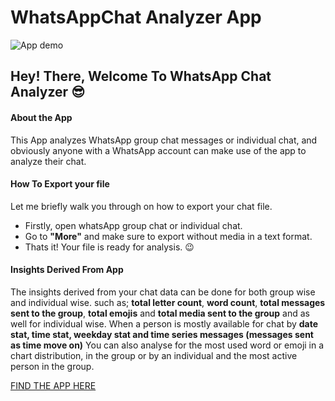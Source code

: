 # WhatsAppChat Analyzer App
![App demo](https://github.com/judeleonard/WhatsapChat-Analyzer-App/blob/master/Demo/ezgif.com-video-to-gif.gif)
## Hey! There, Welcome To WhatsApp Chat Analyzer :sunglasses:
#### About the App
This App analyzes WhatsApp group chat messages or individual chat, and obviously anyone with a WhatsApp account
can make use of the app to analyze their chat.
#### How To Export your file
Let me briefly walk you through on how to export your chat file. 
- Firstly, open whatsApp group chat or individual chat. 
- Go to __"More"__ and make sure to export without media in a text format. 
- Thats it! Your file is ready for analysis. :wink:
#### Insights Derived From App
The insights derived from your chat data can be done for both group wise and individual wise. such as; __total letter count__, __word count__, 
__total messages sent to the group__, __total emojis__ and __total media sent to the group__ and as well for individual wise.
When a person is mostly available for chat by __date stat, time stat, weekday stat and time series messages (messages sent as time move on)__
You can also analyse for the most used word or emoji in a chart distribution, in the group or by an individual and the most active person in the group.

[FIND THE APP HERE](https://chat-analyzer.herokuapp.com/)
